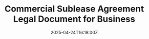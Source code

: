 ---
title: Commercial Sublease Agreement Legal Document for Business
linkTitle: Commercial Sublease Agreement Legal Document for Business
date: '2025-04-24T16:18:00Z'
weight: 1
description: No content
draft: false
ref: commercial-sublease-agreement-legal-document-for-business
---